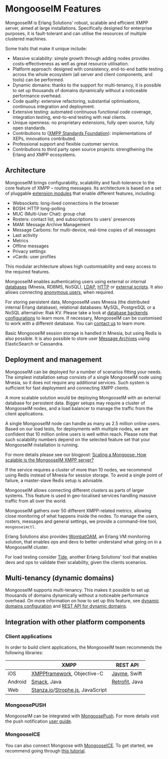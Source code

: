 # MongooseIM Features

MongooseIM is Erlang Solutions' robust, scalable and efficient XMPP server, aimed at large installations.
Specifically designed for enterprise purposes, it is fault-tolerant and can utilise the resources of multiple clustered machines.

Some traits that make it unique include:

* Massive scalability: simple growth through adding nodes provides costs-effectiveness as well as great resource utilisation.
* Platform approach: designed with consistency, end-to-end battle testing across the whole ecosystem (all server and client components, and tools) can be performed.
* Dynamic domains: thanks to the support for multi-tenancy, it is possible to set up thousands of domains dynamically without a noticeable performance overhead.
* Code quality: extensive refactoring, substantial optimisations, continuous integration and deployment.
* Extensive testing: automated continuous functional code coverage, integration testing, end-to-end testing with real clients.
* Unique openness: no proprietary extensions, fully open source, fully open standards.
* Contributions to ([XMPP Standards Foundation](https://xmpp.org/)): implementations of XEPs, innovations contributed.
* Professional support and flexible customer service.
* Contributions to third party open source projects: strengthening the Erlang and XMPP ecosystems.

## Architecture

MongooseIM brings configurability, scalability and fault-tolerance to the core feature of XMPP – routing messages.
Its architecture is based on a set of pluggable [extension modules](../configuration/Modules.md) that enable different features, including:

-   Websockets: long-lived connections in the browser
-   BOSH: HTTP long-polling
-   MUC (Multi-User Chat): group chat
-   Rosters: contact list, and subscriptions to users' presences
-   MAM: Message Archive Management
-   Message Carbons: for multi-device, real-time copies of all messages
-   Last activity
-   Metrics
-   Offline messages
-   Privacy settings
-   vCards: user profiles

This modular architecture allows high customisability and easy access to the required features.

MongooseIM enables authenticating users using external or internal [databases](../authentication-methods/rdbms.md) (Mnesia, RDBMS, NoSQL), [LDAP](../authentication-methods/ldap.md), [HTTP](../authentication-methods/http.md) or [external scripts](../authentication-methods/external.md). It also allows connecting [anonymous users](../authentication-methods/anonymous.md), when required.

For storing persistent data, MongooseIM uses Mnesia (the distributed internal Erlang database), relational databases: MySQL, PostgreSQL or a NoSQL alternative: Riak KV.
Please take a look at [database backends configurations](../configuration/database-backends-configuration.md) to learn more.
If necessary, MongooseIM can be customised to work with a different database.
You can [contact us](https://www.erlang-solutions.com/contact/) to learn more.

Basic MongooseIM session storage is handled in Mnesia, but using Redis is also possible.
It is also possible to store user [Message Archives](../modules/mod_mam.md) using ElasticSearch or Cassandra.

## Deployment and management

MongooseIM can be deployed for a number of scenarios fitting your needs. The simplest installation setup consists of a single MongooseIM node using Mnesia, so it does not require any additional services. Such system is sufficient for fast deployment and connecting XMPP clients.

A more scalable solution would be deploying MongooseIM with an external database for persistent data. Bigger setups may require a cluster of MongooseIM nodes, and a load balancer to manage the traffic from the client applications.

A single MongooseIM node can handle as many as 2.5 million online users.
Based on our load tests, for deployments with multiple nodes, we are confident that 10 million online users is well within reach.
Please note that such scalability numbers depend on the selected feature set that your MongooseIM installation is running.

For more details please see our blogpost: [Scaling a Mongoose: How scalable is the MongooseIM XMPP server? ](https://www.erlang-solutions.com/blog/scaling-a-mongoose-how-scalable-is-the-mongooseim-xmpp-server.html)

If the service requires a cluster of more than 10 nodes, we recommend using Redis instead of Mnesia for session storage. To avoid a single point of failure, a master-slave Redis setup is advisable.

MongooseIM allows connecting different clusters as parts of larger systems. This feature is used in geo-localised services handling massive traffic from all over the world.

MongooseIM gathers over 50 different XMPP-related metrics, allowing close monitoring of what happens inside the nodes. To manage the users, rosters, messages and general settings, we provide a command-line tool, `mongooseimctl`.

Erlang Solutions also provides [WombatOAM](https://www.erlang-solutions.com/products/wombat-oam.html), an Erlang VM monitoring solution, that enables ops and devs to better understand what going on in a MongooseIM cluster.

For load testing consider [Tide](http://tide.erlang-solutions.com/), another Erlang Solutions' tool that enables devs and ops to validate their scalability, given the clients scenarios.

## Multi-tenancy (dynamic domains)

MongooseIM supports multi-tenancy.
This makes it possible to set up thousands of domains dynamically without a noticeable performance overhead.
On more information on how to set up this feature, see [dynamic domains configuration](../configuration/general.md#generalhost_types) and [REST API for dynamic domains](../rest-api/Dynamic-domains.md).

## Integration with other platform components

### Client applications

In order to build client applications, the MongooseIM team recommends the following libraries:

| |XMPP|REST API|
| ------------- | ------------- | ------------- |
|iOS|[XMPPframework](https://github.com/robbiehanson/XMPPFramework), Objective-C|[Jayme](https://github.com/inaka/Jayme), Swift|
|Android|[Smack](https://github.com/igniterealtime/Smack), Java|[Retrofit](https://github.com/square/retrofit), Java|
|Web|[Stanza.io](https://github.com/otalk/stanza.io)/[Strophe.js](https://github.com/strophe/strophejs), JavaScript||

### MongoosePUSH
MongooseIM can be integrated with [MongoosePush](https://github.com/esl/MongoosePush).
For more details visit the push notification [user guide](../tutorials/push-notifications/Push-notifications.md).

### MongooseICE
You can also connect Mongoose with [MongooseICE](https://github.com/esl/MongooseICE).
To get started, we recommend going through [this tutorial](../tutorials/ICE_tutorial.md).

